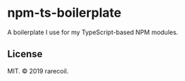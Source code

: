 # npm-ts-boilerplate

A boilerplate I use for my TypeScript-based NPM modules.


## License

MIT.
&copy; 2019 rarecoil.
